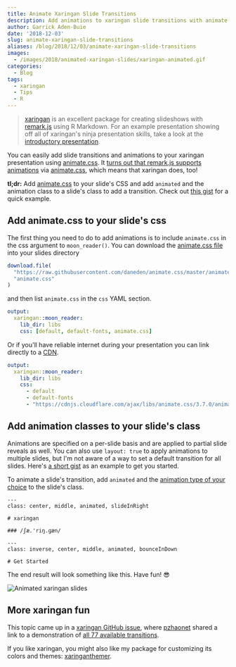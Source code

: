 ```yaml
---
title: Animate Xaringan Slide Transitions
description: Add animations to xaringan slide transitions with animate.css
author: Garrick Aden-Buie
date: '2018-12-03'
slug: animate-xaringan-slide-transitions
aliases: /blog/2018/12/03/animate-xaringan-slide-transitions
images:
  - /images/2018/animated-xaringan-slides/xaringan-animated.gif
categories:
  - Blog
tags:
  - xaringan
  - Tips
  - R
---
```


[xaringan]: https://github.com/yihui/xaringan
[remark.js]: https://github.com/gnab/remark
[animate.css]: https://daneden.github.io/animate.css

> [xaringan] is an excellent package for creating slideshows with [remark.js] using R Markdown.
For an example presentation showing off all of xaringan's ninja presentation skills, take a look at the [introductory presentation](https://slides.yihui.name/xaringan/).

You can easily add slide transitions and animations to your xaringan presentation using [animate.css].
It [turns out that remark.js supports animations](https://github.com/gnab/remark/pull/69) via [animate.css], which means that xaringan does, too!

**tl;dr:** Add [animate.css] to your slide's CSS and add `animated` and the animation class to a slide's class to add a transition.
Check out [this gist](https://gist.github.com/gadenbuie/6ba134aec862e781cbb97e4bbf125814) for a quick example.

## Add animate.css to your slide's css

The first thing you need to do to add animations is to include `animate.css` in the css argument to `moon_reader()`.
You can download the [animate.css  file](https://raw.githubusercontent.com/daneden/animate.css/master/animate.css) into your slides directory

```r
download.file(
  "https://raw.githubusercontent.com/daneden/animate.css/master/animate.css",
  "animate.css"
)
```

and then list `animate.css` in the `css` YAML section.

```yaml
output:
  xaringan::moon_reader:
    lib_dir: libs
    css: [default, default-fonts, animate.css]
```

Or if you'll have reliable internet during your presentation you can link directly to a [CDN](https://cdnjs.com).

```yaml
output:
  xaringan::moon_reader:
    lib_dir: libs
    css:
      - default
      - default-fonts
      - "https://cdnjs.cloudflare.com/ajax/libs/animate.css/3.7.0/animate.min.css"
```

## Add animation classes to your slide's class

Animations are specified on a per-slide basis and are applied to partial slide reveals as well.
You can also use `layout: true` to apply animations to multiple slides, but I'm not aware of a way to set a default transition for all slides.
Here's [a short gist](https://gist.github.com/gadenbuie/6ba134aec862e781cbb97e4bbf125814) as an example to get you started.

To animate a slide's transition, add `animated` and the [animation type of your choice](https://github.com/daneden/animate.css#animations) to the slide's class.

```
---
class: center, middle, animated, slideInRight

# xaringan

### /ʃæ.'riŋ.ɡæn/

---
class: inverse, center, middle, animated, bounceInDown

# Get Started
```

The end result will look something like this. Have fun! &#x1F60E;

![Animated xaringan slides](/images/2018/animated-xaringan-slides/xaringan-animated.gif)

## More xaringan fun

This topic came up in a [xaringan GitHub issue](https://github.com/yihui/xaringan/issues/184), where [pzhaonet](https://github.com/pzhaonet) shared a link to a demonstration of [all 77 available transitions](http://www.pzhao.org/zh/post/xaringan-animate-single/).

If you like xaringan, you might also like my package for customizing its colors and themes: [xaringanthemer](/project/xaringanthemer).
